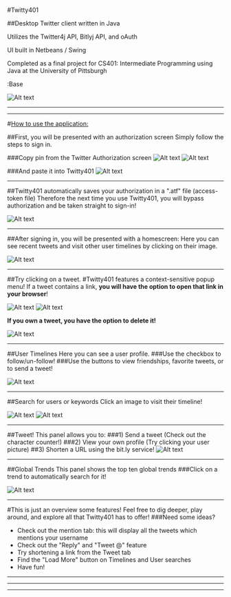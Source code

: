 #Twitty401


##Desktop Twitter client written in Java

Utilizes the Twitter4j API, Bitlyj API, and oAuth

UI built in Netbeans / Swing

Completed as a final project for CS401:
Intermediate Programming using Java
at the University of Pittsburgh

:Base

![Alt text](http://twitty401.droppages.com/logo.png "Tweet!")

* * *
* * *

#<u>How to use the application:</u>

##First, you will be presented with an authorization screen
Simply follow the steps to sign in.

###Copy pin from the Twitter Authorization screen
![Alt text](http://twitty401.droppages.com/auth2.png "")
![Alt text](http://twitty401.droppages.com/auth3.png "")

###And paste it into Twitty401
![Alt text](http://twitty401.droppages.com/auth4.png "")

* * *


##Twitty401 automatically saves your authorization in a ".atf" file (access-token file)
Therefore the next time you use Twitty401, you will bypass authorization and be taken straight to sign-in!

![Alt text](http://twitty401.droppages.com/signin.png "Signing in is a breeze")


* * *


##After signing in, you will be presented with a homescreen:
Here you can see recent tweets and visit other user timelines by clicking on their image.

![Alt text](http://twitty401.droppages.com/home.png "Twitty401 wants to show off!")


* * *


##Try clicking on a tweet.
#Twitty401 features a context-sensitive popup menu!
If a tweet contains a link, <b>you will have the option to open that link in your browser</b>!

![Alt text](http://twitty401.droppages.com/clickTweetNoURL.png "Nice Menu!")
![Alt text](http://twitty401.droppages.com/clicktweet.png "Open links!")

<b>If you own a tweet, you have the option to delete it!</b>

![Alt text](http://twitty401.droppages.com/clickown.png "Delete own tweets!")


* * *


##User Timelines
Here you can see a user profile.
###Use the checkbox to follow/un-follow!
###Use the buttons to view friendships, favorite tweets, or to send a tweet!

![Alt text](http://twitty401.droppages.com/userpage.png "Visit user profiles")


* * *


##Search for users or keywords
Click an image to visit their timeline!

![Alt text](http://twitty401.droppages.com/searchpeople.png "Search for users")
![Alt text](http://twitty401.droppages.com/searchtweets.png "Search tweets and trends")


* * *


##Tweet!
This panel allows you to:
###1) Send a tweet
(Check out the character counter!)
###2) View your own profile 
(Try clicking your user picture)
##3) Shorten a URL using the bit.ly service!
![Alt text](http://twitty401.droppages.com/tweet.png "Tweet!")


* * *


##Global Trends
This panel shows the top ten global trends
###Click on a trend to automatically search for it!

![Alt text](http://twitty401.droppages.com/trends.png "Trends!")


* * *


#This is just an overview some features! Feel free to dig deeper, play around, and explore all that Twitty401 has to offer!
###Need some ideas?
+	Check out the mention tab: this will display all the tweets which mentions your username
+	Check out the "Reply" and "Tweet @" feature
+	Try shortening a link from the Tweet tab
+	Find the "Load More" button on Timelines and User searches
+	Have fun!

* * *
* * *
* * *
